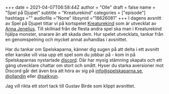 +++ 
date = 2021-04-07T06:58:44Z
author = "Olle"
draft = false
name = "Spel på Djupet"
subtitle = "Kreaturekind"
categories = ["episode"]
hashtags =""
audiofile ="None"
libsynid ="18626081"
+++
I dagens avsnitt av Spel på Djupet tittar vi på kortspelet [Kreaturekind](https://www.kreaturekind.com/) som är utvecklat av [Anna Jenelius](https://twitter.com/TheAnaka). Till skillnad från de flesta andra spel ska man i Kreaturekind hjälpa monster, snarare än att skada dem. Hur spelet utvecklats, tankar från en genomspelning och mycket annat avhandlas i avsnittet. 

Har du tankar om Spelskaparna, känner dig sugen på att delta i ett avsnitt eller kanske vill visa upp ett spel som du jobbar på - kom in på Spelskaparnas nystartade [discord](https://discord.gg/hBHEXss). Där har mysig stämning skapats och ett gäng utvecklare chattar om stort och smått. Hyser du starka aversioner mot Discord går det även bra att höra av sig på info@spelskaparna.se, [@ollandin](https://twitter.com/ollelandin) eller [@saikyun](https://twitter.com/Saikyun).

Jag vill rikta ett stort tack till Gustav Birde som klippt avsnittet.